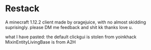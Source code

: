 # Restack
A minecraft 1.12.2 client made by oragejuice, with no almost skidding suprisingly.
please DM me feedback and shit kk thanks love u.

what I have pasted:
the default clickgui is stolen from yoinkhack
MixinEntityLivingBase is from A2H
